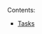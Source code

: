 Contents:

<ul type="square">
  <li><a href="https://github.com/RandyR0zz/PostgreSQL_course/tree/main/Engineer_Spock_Tasks">Tasks</a></li>
</ul>
